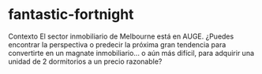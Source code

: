 # fantastic-fortnight
Contexto El sector inmobiliario de Melbourne está en AUGE. ¿Puedes encontrar la perspectiva o predecir la próxima gran tendencia para convertirte en un magnate inmobiliario... o aún más difícil, para adquirir una unidad de 2 dormitorios a un precio razonable? 
